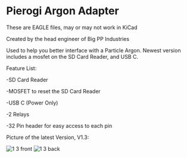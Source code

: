 # Pierogi Argon Adapter
These are EAGLE files, may or may not work in KiCad

Created by the head engineer of Big PP Industries

Used to help you better interface with a Particle Argon. Newest version includes a mosfet on the SD Card Reader, and USB C.

Feature List:

-SD Card Reader

-MOSFET to reset the SD Card Reader

-USB C (Power Only)

-2 Relays

-32 Pin header for easy access to each pin

Picture of the latest Version, V1.3:

![1 3 front](https://user-images.githubusercontent.com/108093325/208253201-e96283af-d423-4a92-bcff-dc2be1a15dfe.png)
![1 3 back](https://user-images.githubusercontent.com/108093325/208253203-8b64ab0f-c9eb-4693-a665-27f28554974c.png)
